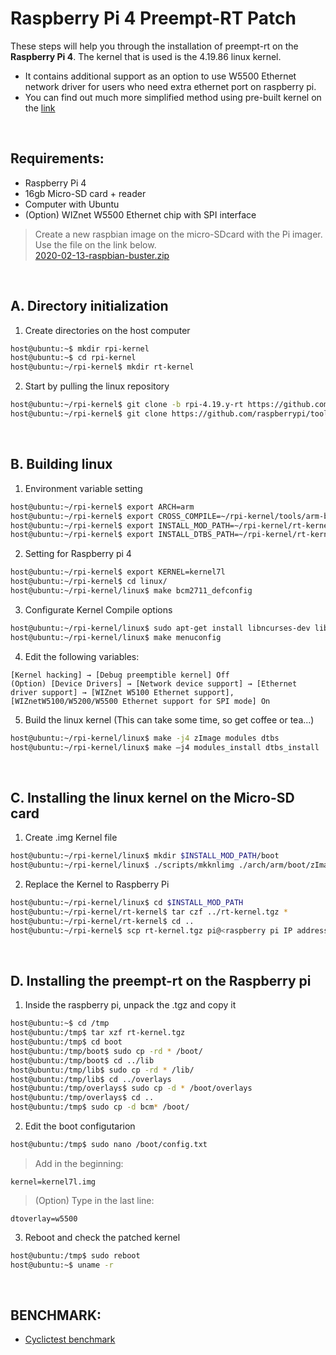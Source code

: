 # Raspberry Pi 4 Preempt-RT Patch
These steps will help you through the installation of preempt-rt on the **Raspberry Pi 4**. The kernel that is used is the 4.19.86 linux kernel.

* It contains additional support as an option to use W5500 Ethernet network driver for users who need extra ethernet port on raspberry pi.
* You can find out much more simplified method using pre-built kernel on the [link](https://github.com/shkwon98/RPi_PreemptRT_PreBuilt)
<br>



## Requirements:
* Raspberry Pi 4
* 16gb Micro-SD card + reader
* Computer with Ubuntu
* (Option) WIZnet W5500 Ethernet chip with SPI interface

> Create a new raspbian image on the micro-SDcard with the Pi imager. Use the file on the link below.<br>
> [2020-02-13-raspbian-buster.zip](http://downloads.raspberrypi.org/raspbian/images/raspbian-2020-02-14/2020-02-13-raspbian-buster.zip)<br>
<br>



## A. Directory initialization

1. Create directories on the host computer
```bash
host@ubuntu:~$ mkdir rpi-kernel
host@ubuntu:~$ cd rpi-kernel
host@ubuntu:~/rpi-kernel$ mkdir rt-kernel
```

2. Start by pulling the linux repository
```bash
host@ubuntu:~/rpi-kernel$ git clone -b rpi-4.19.y-rt https://github.com/raspberrypi/linux.git
host@ubuntu:~/rpi-kernel$ git clone https://github.com/raspberrypi/tools.git
```

<br>

## B. Building linux

1. Environment variable setting
```bash
host@ubuntu:~/rpi-kernel$ export ARCH=arm
host@ubuntu:~/rpi-kernel$ export CROSS_COMPILE=~/rpi-kernel/tools/arm-bcm2708/gcc-linaro-arm-linux-gnueabihf-raspbian-x64/bin/arm-linux-gnueabihf-
host@ubuntu:~/rpi-kernel$ export INSTALL_MOD_PATH=~/rpi-kernel/rt-kernel
host@ubuntu:~/rpi-kernel$ export INSTALL_DTBS_PATH=~/rpi-kernel/rt-kernel
```

2. Setting for Raspberry pi 4
```bash
host@ubuntu:~/rpi-kernel$ export KERNEL=kernel7l
host@ubuntu:~/rpi-kernel$ cd linux/
host@ubuntu:~/rpi-kernel/linux$ make bcm2711_defconfig
```

3. Configurate Kernel Compile options
```bash
host@ubuntu:~/rpi-kernel/linux$ sudo apt-get install libncurses-dev libssl-dev flex bison
host@ubuntu:~/rpi-kernel/linux$ make menuconfig
```

4. Edit the following variables:
```
[Kernel hacking] → [Debug preemptible kernel] Off
(Option) [Device Drivers] → [Network device support] → [Ethernet driver support] → [WIZnet W5100 Ethernet support], [WIZnetW5100/W5200/W5500 Ethernet support for SPI mode] On
```

5. Build the linux kernel (This can take some time, so get coffee or tea...)
```bash
host@ubuntu:~/rpi-kernel/linux$ make -j4 zImage modules dtbs
host@ubuntu:~/rpi-kernel/linux$ make –j4 modules_install dtbs_install
```

<br>

## C. Installing the linux kernel on the Micro-SD card

1. Create .img Kernel file
```bash
host@ubuntu:~/rpi-kernel/linux$ mkdir $INSTALL_MOD_PATH/boot
host@ubuntu:~/rpi-kernel/linux$ ./scripts/mkknlimg ./arch/arm/boot/zImage $INSTALL_MOD_PATH/boot/$KERNEL.img
```

2. Replace the Kernel to Raspberry Pi
```bash
host@ubuntu:~/rpi-kernel/linux$ cd $INSTALL_MOD_PATH
host@ubuntu:~/rpi-kernel/rt-kernel$ tar czf ../rt-kernel.tgz *
host@ubuntu:~/rpi-kernel/rt-kernel$ cd ..
host@ubuntu:~/rpi-kernel$ scp rt-kernel.tgz pi@<raspberry pi IP address>:/tmp
```

<br>

## D. Installing the preempt-rt on the Raspberry pi

1. Inside the raspberry pi, unpack the .tgz and copy it
```bash
host@ubuntu:~$ cd /tmp
host@ubuntu:/tmp$ tar xzf rt-kernel.tgz
host@ubuntu:/tmp$ cd boot
host@ubuntu:/tmp/boot$ sudo cp -rd * /boot/
host@ubuntu:/tmp/boot$ cd ../lib
host@ubuntu:/tmp/lib$ sudo cp -rd * /lib/
host@ubuntu:/tmp/lib$ cd ../overlays
host@ubuntu:/tmp/overlays$ sudo cp -d * /boot/overlays
host@ubuntu:/tmp/overlays$ cd ..
host@ubuntu:/tmp$ sudo cp -d bcm* /boot/
```

2. Edit the boot configutarion
```bash
host@ubuntu:/tmp$ sudo nano /boot/config.txt
```
> Add in the beginning:
```
kernel=kernel7l.img
```
> (Option) Type in the last line:
```
dtoverlay=w5500
```

3. Reboot and check the patched kernel
```bash
host@ubuntu:/tmp$ sudo reboot
host@ubuntu:~$ uname -r
```

<br>

## BENCHMARK:
* [Cyclictest benchmark](https://github.com/shkwon98/Cyclictest)
